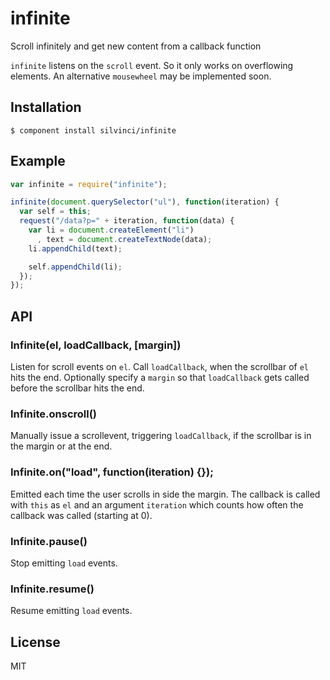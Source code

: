 # infinite

  Scroll infinitely and get new content from a callback function
  
  `infinite` listens on the `scroll` event. So it only works on
  overflowing elements. An alternative `mousewheel` may be implemented
  soon.

## Installation

```
$ component install silvinci/infinite
```
## Example

```javascript
var infinite = require("infinite");

infinite(document.querySelector("ul"), function(iteration) {
  var self = this;
  request("/data?p=" + iteration, function(data) {
    var li = document.createElement("li")
      , text = document.createTextNode(data);
    li.appendChild(text);

    self.appendChild(li);
  });
});
```

## API

### Infinite(el, loadCallback, [margin])

  Listen for scroll events on `el`. Call `loadCallback`, when the
  scrollbar of `el` hits the end. Optionally specify a `margin`
  so that `loadCallback` gets called before the scrollbar hits
  the end.

### Infinite.onscroll()

  Manually issue a scrollevent, triggering `loadCallback`, if the
  scrollbar is in the margin or at the end.

### Infinite.on("load", function(iteration) {});

  Emitted each time the user scrolls in side the margin.
  The callback is called with `this` as `el` and an argument
  `iteration` which counts how often the callback was called (starting at 0).

### Infinite.pause()

  Stop emitting `load` events.

### Infinite.resume()

  Resume emitting `load` events.

## License

  MIT

